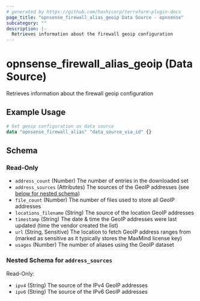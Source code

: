 ```yaml
---
# generated by https://github.com/hashicorp/terraform-plugin-docs
page_title: "opnsense_firewall_alias_geoip Data Source - opnsense"
subcategory: ""
description: |-
  Retrieves information about the firewall geoip configuration
---
```


# opnsense_firewall_alias_geoip (Data Source)

Retrieves information about the firewall geoip configuration

## Example Usage

```terraform
# Get geoip configuration as data source
data "opnsense_firewall_alias" "data_source_via_id" {}
```

<!-- schema generated by tfplugindocs -->
## Schema

### Read-Only

- `address_count` (Number) The number of entries in the downloaded set
- `address_sources` (Attributes) The sources of the GeoIP addresses (see [below for nested schema](#nestedatt--address_sources))
- `file_count` (Number) The number of files used to store all GeoIP addresses
- `locations_filename` (String) The source of the location GeoIP addresses
- `timestamp` (String) The date & time the GeoIP addresses were last updated (time the vendor created the list)
- `url` (String, Sensitive) The location to fetch GeoIP address ranges from (marked as sensitive as it typically stores the MaxMind license key)
- `usages` (Number) The number of aliases using the GeoIP dataset

<a id="nestedatt--address_sources"></a>
### Nested Schema for `address_sources`

Read-Only:

- `ipv4` (String) The source of the IPv4 GeoIP addresses
- `ipv6` (String) The source of the IPv6 GeoIP addresses
